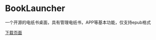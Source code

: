 # BookLauncher

一个开源的电纸书桌面，具有管理电纸书，APP等基本功能，仅支持epub格式

[下载页面](https://github.com/ZYFDroid/BookLauncher/releases)